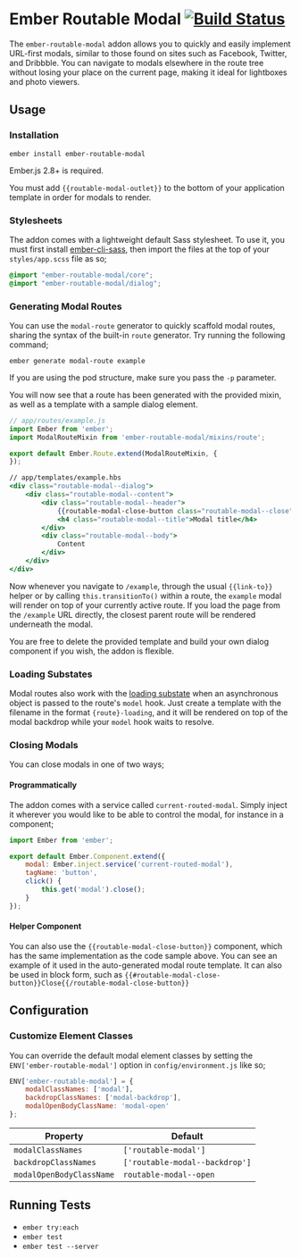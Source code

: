 # Ember Routable Modal [![Build Status](https://travis-ci.org/dbbk/ember-routable-modal.svg?branch=master)](https://travis-ci.org/dbbk/ember-routable-modal)
The `ember-routable-modal` addon allows you to quickly and easily implement URL-first modals, similar to those found on sites such as Facebook, Twitter, and Dribbble. You can navigate to modals elsewhere in the route tree without losing your place on the current page, making it ideal for lightboxes and photo viewers.

## Usage
### Installation
```no-highlight
ember install ember-routable-modal
```
Ember.js 2.8+ is required.

You must add `{{routable-modal-outlet}}` to the bottom of your application template in order for modals to render.

### Stylesheets
The addon comes with a lightweight default Sass stylesheet. To use it, you must first install [ember-cli-sass](https://emberobserver.com/addons/ember-cli-sass), then import the files at the top of your `styles/app.scss` file as so;

```css
@import "ember-routable-modal/core";
@import "ember-routable-modal/dialog";
```

### Generating Modal Routes
You can use the `modal-route` generator to quickly scaffold modal routes, sharing the syntax of the built-in `route` generator. Try running the following command;
```no-highlight
ember generate modal-route example
```

If you are using the pod structure, make sure you pass the `-p` parameter.

You will now see that a route has been generated with the provided mixin, as well as a template with a sample dialog element.

```js
// app/routes/example.js
import Ember from 'ember';
import ModalRouteMixin from 'ember-routable-modal/mixins/route';

export default Ember.Route.extend(ModalRouteMixin, {
});
```

```hbs
// app/templates/example.hbs
<div class="routable-modal--dialog">
    <div class="routable-modal--content">
        <div class="routable-modal--header">
            {{routable-modal-close-button class="routable-modal--close"}}
            <h4 class="routable-modal--title">Modal title</h4>
        </div>
        <div class="routable-modal--body">
            Content
        </div>
    </div>
</div>
```

Now whenever you navigate to `/example`, through the usual `{{link-to}}` helper or by calling `this.transitionTo()` within a route, the `example` modal will render on top of your currently active route. If you load the page from the `/example` URL directly, the closest parent route will be rendered underneath the modal.

You are free to delete the provided template and build your own dialog component if you wish, the addon is flexible.

### Loading Substates
Modal routes also work with the [loading substate](https://guides.emberjs.com/v2.10.0/routing/loading-and-error-substates/) when an asynchronous object is passed to the route's `model` hook. Just create a template with the filename in the format `{route}-loading`, and it will be rendered on top of the modal backdrop while your `model` hook waits to resolve.

### Closing Modals
You can close modals in one of two ways;

#### Programmatically
The addon comes with a service called `current-routed-modal`. Simply inject it wherever you would like to be able to control the modal, for instance in a component;

```js
import Ember from 'ember';

export default Ember.Component.extend({
    modal: Ember.inject.service('current-routed-modal'),
    tagName: 'button',
    click() {
        this.get('modal').close();
    }
});
```

#### Helper Component
You can also use the `{{routable-modal-close-button}}` component, which has the same implementation as the code sample above. You can see an example of it used in the auto-generated modal route template. It can also be used in block form, such as `{{#routable-modal-close-button}}Close{{/routable-modal-close-button}}`

## Configuration
### Customize Element Classes
You can override the default modal element classes by setting the `ENV['ember-routable-modal']` option in `config/environment.js` like so;

```js
ENV['ember-routable-modal'] = {
    modalClassNames: ['modal'],
    backdropClassNames: ['modal-backdrop'],
    modalOpenBodyClassName: 'modal-open'
};
```
Property|Default
--------|-------
`modalClassNames`|`['routable-modal']`
`backdropClassNames`|`['routable-modal--backdrop']`
`modalOpenBodyClassName`|`routable-modal--open`

## Running Tests

* `ember try:each`
* `ember test`
* `ember test --server`
